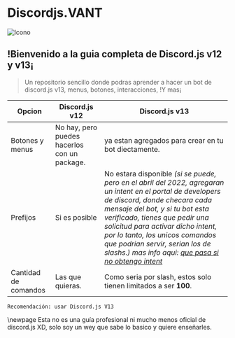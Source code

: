 # Discordjs.VANT

![Icono](https://cdn.discordapp.com/icons/883184239166771200/8c1255ca6708ffea686bc80ab3e53c06.webp?size=2048)


## !Bienvenido a la guia completa de Discord.js v12 y v13¡

> Un repositorio sencillo donde podras aprender a hacer un bot de discord.js v13, menus, botones, interacciones, !Y mas¡

|Opcion|Discord.js v12|Discord.js v13|
|--------|--------|--------|
|Botones y menus|No hay, pero puedes hacerlos con un package.|ya estan agregados para crear en tu bot diectamente.|
|Prefijos|Si es posible|No estara disponible *(si se puede, pero en el abril del 2022, agregaran un intent en el portal de developers de discord, donde checara cada mensaje del bot, y si tu bot esta verificado, tienes que pedir una solicitud para activar dicho intent, por lo tanto, los unicos comandos que podrian servir, serian los de slashs.) mas info aqui: [que pasa si no obtengo intent](https://guia.aguacate.ml/extras/#%C2%BFque-pasara-con-mi-bot-si-no-obtengo-el-intent)*|
|Cantidad de comandos|Las que quieras.|Como seria por slash, estos solo tienen limitados a ser **100**.|

```
Recomendación: usar Discord.js V13
```
\newpage
Esta no es una guía profesional ni mucho menos oficial de discord.js XD, solo soy un wey que sabe lo basico y quiere enseñarles.
